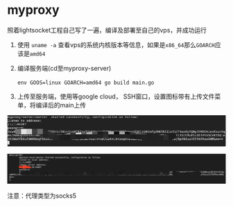 # myproxy
照着lightsocket工程自己写了一遍，编译及部署至自己的vps，并成功运行

1. 使用 `uname -a` 查看vps的系统内核版本等信息，如果是`x86_64`那么`GOARCH`应该是`amd64`

2. 编译服务端(cd至myproxy-server)

   `env GOOS=linux GOARCH=amd64 go build main.go`

3. 上传至服务端，使用等google cloud， SSH窗口，设置图标带有上传文件菜单，将编译后的main上传

![local-start](https://github.com/elo5/myproxy/blob/main/assets/server-started.png)

![local-start](https://github.com/elo5/myproxy/blob/main/assets/local-started.png)

注意：代理类型为socks5